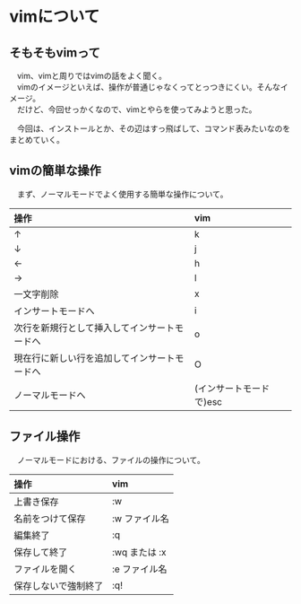 # vimについて
## そもそもvimって
　vim、vimと周りではvimの話をよく聞く。  
　vimのイメージといえば、操作が普通じゃなくってとっつきにくい。そんなイメージ。  
　だけど、今回せっかくなので、vimとやらを使ってみようと思った。    

　今回は、インストールとか、その辺はすっ飛ばして、コマンド表みたいなのをまとめていく。

## vimの簡単な操作
　まず、ノーマルモードでよく使用する簡単な操作について。    

|操作|vim|
|:--|:--|
|↑|k|
|↓|j|
|←|h|
|→|l|
|一文字削除|x|
|インサートモードへ|i|
|次行を新規行として挿入してインサートモードへ|o|
|現在行に新しい行を追加してインサートモードへ|O|
|ノーマルモードへ|(インサートモードで)esc|

## ファイル操作
　ノーマルモードにおける、ファイルの操作について。    

|操作|vim|
|:--|:--|
|上書き保存|:w|
|名前をつけて保存|:w ファイル名|
|編集終了|:q|
|保存して終了|:wq または :x|
|ファイルを開く|:e ファイル名|
|保存しないで強制終了|:q!|

